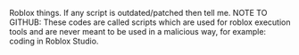 Roblox things. If any script is outdated/patched then tell me.
NOTE TO GITHUB: These codes are called scripts which are used for roblox execution tools and are never meant to be used in a malicious way, for example: coding in Roblox Studio.
